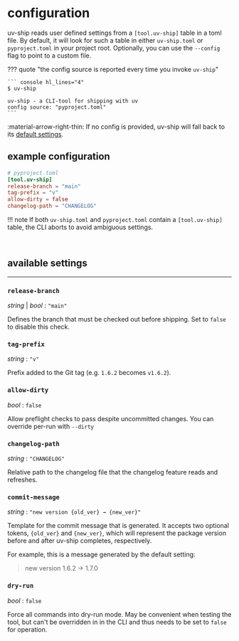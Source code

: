 # configuration

uv-ship reads user defined settings from a `[tool.uv-ship]` table in a toml file. By default, it will look for such a table in either `uv-ship.toml` or `pyproject.toml` in your project root. Optionally, you can use the `--config` flag to point to a custom file.

??? quote "the config source is reported every time you invoke `uv-ship`"

    ``` console hl_lines="4"
    $ uv-ship

    uv-ship - a CLI-tool for shipping with uv
    config source: "pyproject.toml"
    ```

:material-arrow-right-thin: If no config is provided, uv-ship will fall back to its [default settings](#available-settings).

## example configuration
```toml
# pyproject.toml
[tool.uv-ship]
release-branch = "main"
tag-prefix = "v"
allow-dirty = false
changelog-path = "CHANGELOG"
```

!!! note
    If both `uv-ship.toml` and `pyproject.toml` contain a `[tool.uv-ship]` table, the CLI aborts to avoid ambiguous settings.

<br>

## available settings

---

### `release-branch`
_string_ | _bool_  : <span class="acc-2-code">`"main"`</span>

Defines the branch that must be checked out before shipping.
Set to `false` to disable this check.


### `tag-prefix`
_string_  : <span class="acc-2-code">`"v"`</span>

Prefix added to the Git tag (e.g. `1.6.2` becomes `v1.6.2`).


### `allow-dirty`
_bool_  : <span class="acc-2-code">`false`</span>

Allow preflight checks to pass despite uncommitted changes.
You can override per-run with `--dirty`


### `changelog-path`
_string_  : <span class="acc-2-code">`"CHANGELOG"`</span>

Relative path to the changelog file that the changelog feature reads and refreshes.


### `commit-message`
_string_  : <span class="acc-2-code">`"new version {old_ver} → {new_ver}"`</span>

Template for the commit message that is generated. It accepts two optional tokens, `{old_ver}` and `{new_ver}`, which will represent the package version before and after uv-ship completes, respectively.

For example, this is a message generated by the default setting:
> new version 1.6.2 → 1.7.0


### `dry-run`
_bool_  : <span class="acc-2-code">`false`</span>

Force all commands into dry-run mode. May be convenient when testing the tool, but can't be overridden in in the CLI and thus needs to be set to `false` for operation.
